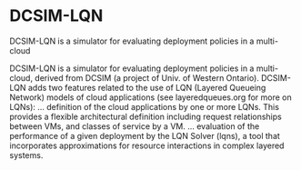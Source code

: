 # DCSIM-LQN
DCSIM-LQN is a simulator for evaluating deployment policies in a multi-cloud

DCSIM-LQN is a simulator for evaluating deployment policies in a multi-cloud, derived from DCSIM (a project of Univ. of Western Ontario). DCSIM-LQN adds two features related to the use of LQN (Layered Queueing Network) models of cloud applications (see layeredqueues.org for more on LQNs):
... definition of the cloud applications by one or more LQNs. This provides a flexible architectural definition including request relationships between VMs, and classes of service by a VM.
... evaluation of the performance of a given deployment by the LQN Solver (lqns), a tool that incorporates approximations for resource interactions in complex layered systems. 
